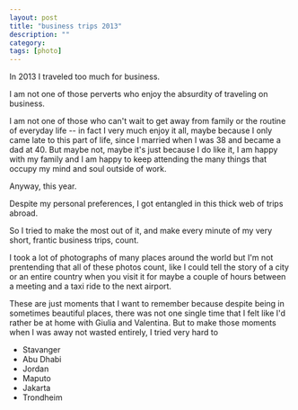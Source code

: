 ```yaml
---
layout: post
title: "business trips 2013"
description: ""
category:
tags: [photo]
---
```


In 2013 I traveled too much for business.

I am not one of those perverts who enjoy the absurdity of traveling on business.

I am not one of those who can't wait to get away from family or the routine of everyday life -- in fact I very much enjoy it all, maybe because I only came late to this part of life, since I married when I was 38 and became a dad at 40. But maybe not, maybe it's just because I do like it, I am happy with my family and I am happy to keep attending the many things that occupy my mind and soul outside of work.

Anyway, this year.

Despite my personal preferences, I got entangled in this thick web of trips abroad.

So I tried to make the most out of it, and make every minute of my very short, frantic business trips, count.

I took a lot of photographs of many places around the world but I'm not prentending that all of these photos count, like I could tell the story of a city or an entire country when you visit it for maybe a couple of hours between a meeting and a taxi ride to the next airport.

These are just moments that I want to remember because despite being in sometimes beautiful places, there was not one single time that I felt like I'd rather be at home with Giulia and Valentina. But to make those moments when I was away not wasted entirely, I tried very hard to 


* Stavanger
* Abu Dhabi
* Jordan
* Maputo
* Jakarta
* Trondheim
